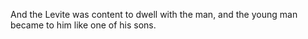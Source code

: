 And the Levite was content to dwell with the man, and the young man became to him like one of his sons.
